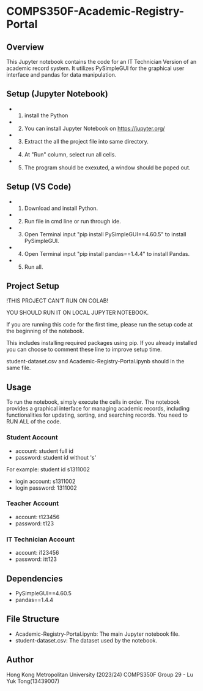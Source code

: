 # COMPS350F-Academic-Registry-Portal

## Overview
This Jupyter notebook contains the code for an IT Technician Version of an academic record system. It utilizes PySimpleGUI for the graphical user interface and pandas for data manipulation.

## Setup (Jupyter Notebook)
- 1. install the Python
- 2. You can install Jupyter Notebook on https://jupyter.org/
- 3. Extract the all the project file into same directory.
- 4. At "Run" column, select run all cells.
- 5. The program should be exexuted, a window should be poped out.
  
## Setup (VS Code)
- 1. Download and install Python.
- 2. Run file in cmd line or run through ide.
- 3. Open Terminal input "pip install PySimpleGUI==4.60.5" to install PySimpleGUI.
- 4. Open Terminal input "pip install pandas==1.4.4" to install Pandas.
- 5. Run all.

## Project Setup 
!THIS PROJECT CAN'T RUN ON COLAB!

YOU SHOULD RUN IT ON LOCAL JUPYTER NOTEBOOK. 

If you are running this code for the first time, please run the setup code at the beginning of the notebook. 

This includes installing required packages using pip. If you already installed you can choose to comment these line to improve setup time.

student-dataset.csv and Academic-Registry-Portal.ipynb should in the same file.

## Usage
To run the notebook, simply execute the cells in order. The notebook provides a graphical interface for managing academic records, including functionalities for updating, sorting, and searching records.
You need to RUN ALL of the code.
### Student Account
- account: student full id
- password: student id without 's'
  
For example: student id s1311002
- login account: s1311002
- login password: 1311002
### Teacher Account
- account: t123456
- password: t123
### IT Technician Account
- account: i123456
- password: itt123

## Dependencies
- PySimpleGUI==4.60.5
- pandas==1.4.4

## File Structure
- Academic-Registry-Portal.ipynb: The main Jupyter notebook file.
- student-dataset.csv: The dataset used by the notebook.

## Author
Hong Kong Metropolitan University (2023/24)
COMPS350F Group 29 - Lu Yuk Tong(13439007)
 
